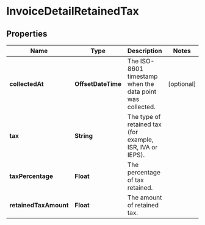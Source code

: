 

# InvoiceDetailRetainedTax


## Properties

| Name | Type | Description | Notes |
|------------ | ------------- | ------------- | -------------|
|**collectedAt** | **OffsetDateTime** | The ISO-8601 timestamp when the data point was collected. |  [optional] |
|**tax** | **String** | The type of retained tax (for example, ISR, IVA or IEPS). |  |
|**taxPercentage** | **Float** | The percentage of tax retained. |  |
|**retainedTaxAmount** | **Float** | The amount of retained tax. |  |



